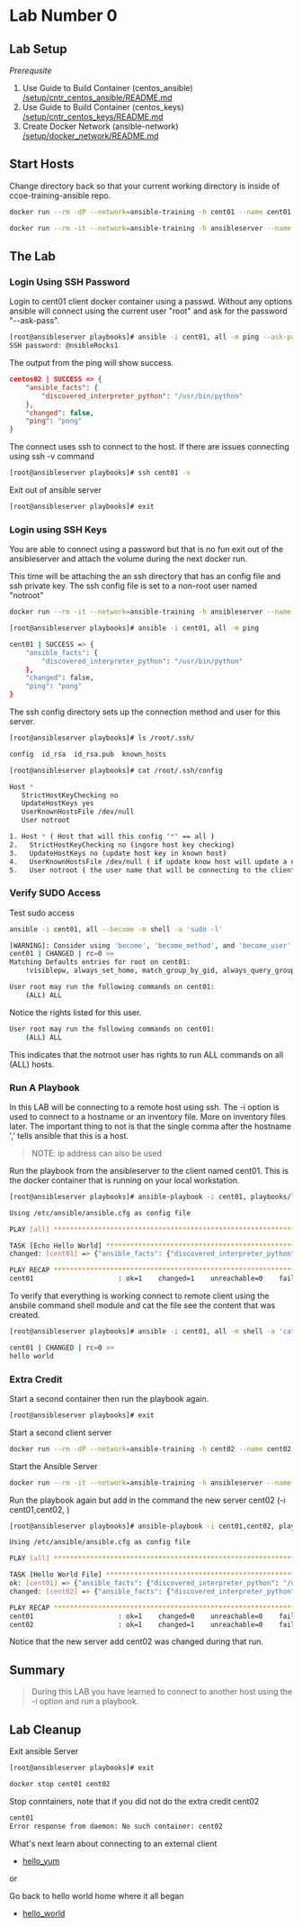 # Lab Number 0

## Lab Setup

*_Prerequsite_*

1. Use Guide to Build Container (centos_ansible) [/setup/cntr_centos_ansible/README.md](/setup/cntr_centos_ansible/README.md)
1. Use Guide to Build Container (centos_keys) [/setup/cntr_centos_keys/README.md](/setup/cntr_centos_keys/README.md)
1. Create Docker Network (ansible-network) [/setup/docker_network/README.md](/setup/docker_network/README.md)

## Start Hosts

Change directory back so that your current working directory is inside of ccoe-training-ansible repo.

```bash
docker run --rm -dP --network=ansible-training -h cent01 --name cent01 centos_keys
```

```bash
docker run --rm -it --network=ansible-training -h ansibleserver --name ansibleserver -v ${PWD}:/ansible/playbooks -v ${PWD}/infra_files/ssh_config:/root/.ssh/config centos_ansible:latest bash
```

## The Lab

### Login Using SSH Password 

Login to cent01 client docker container using a passwd.  Without any options ansible will connect using the current user "root" and ask for the password "--ask-pass".

```bash
[root@ansibleserver playbooks]# ansible -i cent01, all -m ping --ask-pass
SSH password: @nsibleRocks1
```

The output from the ping will show success.

```json
centos02 | SUCCESS => {
    "ansible_facts": {
        "discovered_interpreter_python": "/usr/bin/python"
    },
    "changed": false,
    "ping": "pong"
}
```

The connect uses ssh to connect to the host. If there are issues connecting using ssh -v command

```bash
[root@ansibleserver playbooks]# ssh cent01 -v
```

Exit out of ansible server

```bash
[root@ansibleserver playbooks]# exit
```

### Login using SSH Keys

You are able to connect using a password but that is no fun exit out of the ansibleserver and attach the volume during the next docker run.

This time will be attaching the an ssh directory that has an config file and ssh private key.  The ssh config file is set to a non-root user named "notroot"

```bash
docker run --rm -it --network=ansible-training -h ansibleserver --name ansibleserver -v ${PWD}:/ansible/playbooks -v ${PWD}/infra_files/ssh:/root/.ssh centos_ansible:latest bash
```

```bash
[root@ansibleserver playbooks]# ansible -i cent01, all -m ping 
```

```bash
cent01 | SUCCESS => {
    "ansible_facts": {
        "discovered_interpreter_python": "/usr/bin/python"
    }, 
    "changed": false, 
    "ping": "pong"
}
```

The ssh config directory sets up the connection method and user for this server.

```bash
[root@ansibleserver playbooks]# ls /root/.ssh/
```

```bash
config  id_rsa  id_rsa.pub  known_hosts
```

```bash
[root@ansibleserver playbooks]# cat /root/.ssh/config
```

```bash
Host *
   StrictHostKeyChecking no
   UpdateHostKeys yes
   UserKnownHostsFile /dev/null 
   User notroot
```

```bash
1. Host * ( Host that will this config "*" == all )
2.   StrictHostKeyChecking no (ingore host key checking) 
3.   UpdateHostKeys no (update host key in known host)
4.   UserKnownHostsFile /dev/null ( if update know host will update a null file)
5.   User notroot ( the user name that will be connecting to the client )
```

### Verify SUDO Access

Test sudo access 

```bash
ansible -i cent01, all --become -m shell -a 'sudo -l'
```

```bash
[WARNING]: Consider using 'become', 'become_method', and 'become_user' rather than running sudo
cent01 | CHANGED | rc=0 >>
Matching Defaults entries for root on cent01:
    !visiblepw, always_set_home, match_group_by_gid, always_query_group_plugin, env_reset, env_keep="COLORS DISPLAY HOSTNAME HISTSIZE KDEDIR LS_COLORS", env_keep+="MAIL PS1 PS2 QTDIR USERNAME LANG LC_ADDRESS LC_CTYPE", env_keep+="LC_COLLATE LC_IDENTIFICATION LC_MEASUREMENT LC_MESSAGES", env_keep+="LC_MONETARY LC_NAME LC_NUMERIC LC_PAPER LC_TELEPHONE", env_keep+="LC_TIME LC_ALL LANGUAGE LINGUAS _XKB_CHARSET XAUTHORITY", secure_path=/sbin\:/bin\:/usr/sbin\:/usr/bin

User root may run the following commands on cent01:
    (ALL) ALL
```

Notice the rights listed for this user.  

```bash
User root may run the following commands on cent01:
    (ALL) ALL
```

This indicates that the notroot user has rights to run ALL commands on all (ALL) hosts.

### Run A Playbook

In this LAB will be connecting to a remote host using ssh.  The -i option is used to connect to a hostname or an inventory file.  More on inventory files later.  The important thing to not is that the single comma after the hostname ',' tells ansible that this is a host.  

> NOTE: ip address can also be used

Run the playbook from the ansibleserver to the client named cent01.  This is the docker container that is running on your local workstation. 

```bash
[root@ansibleserver playbooks]# ansible-playbook -i cent01, playbooks/lab_hello_world_file.yml -v
```

```bash
Using /etc/ansible/ansible.cfg as config file

PLAY [all] **********************************************************************************************************************************

TASK [Echo Hello World] *********************************************************************************************************************
changed: [cent01] => {"ansible_facts": {"discovered_interpreter_python": "/usr/bin/python"}, "changed": true, "checksum": "22596363b3de40b06f981fb85d82312e8c0ed511", "dest": "/tmp/hello_world_test.txt", "gid": 1000, "group": "notroot", "md5sum": "6f5902ac237024bdd0c176cb93063dc4", "mode": "0664", "owner": "notroot", "size": 12, "src": "/home/notroot/.ansible/tmp/ansible-tmp-1614024837.18-1649-96181922472341/source", "state": "file", "uid": 1000}

PLAY RECAP **********************************************************************************************************************************
cent01                     : ok=1    changed=1    unreachable=0    failed=0    skipped=0    rescued=0    ignored=0   

```

To verify that everything is working connect to remote client using the ansbile command shell module and cat the file see the content that was created. 

```bash
[root@ansibleserver playbooks]# ansible -i cent01, all -m shell -a 'cat /tmp/hello_world_test.txt'
```

```bash
cent01 | CHANGED | rc=0 >>
hello world
```

### Extra Credit

Start a second container then run the playbook again. 

```bash
[root@ansibleserver playbooks]# exit 
```

Start a second client server 

```bash
docker run --rm -dP --network=ansible-training -h cent02 --name cent02 centos_keys
```

Start the Ansible Server

```bash
docker run --rm -it --network=ansible-training -h ansibleserver --name ansibleserver -v ${PWD}:/ansible/playbooks -v ${PWD}/infra_files/ssh:/root/.ssh centos_ansible:latest bash
```

Run the playbook again but add in the command the new server cent02 (-i cent01,cent02, )

```bash
[root@ansibleserver playbooks]# ansible-playbook -i cent01,cent02, playbooks/lab_hello_world_file.yml -v
```

```bash
Using /etc/ansible/ansible.cfg as config file

PLAY [all] **********************************************************************************************************************************

TASK [Hello World File] *********************************************************************************************************************
ok: [cent01] => {"ansible_facts": {"discovered_interpreter_python": "/usr/bin/python"}, "changed": false, "checksum": "22596363b3de40b06f981fb85d82312e8c0ed511", "dest": "/tmp/hello_world_test.txt", "gid": 1000, "group": "notroot", "mode": "0664", "owner": "notroot", "path": "/tmp/hello_world_test.txt", "size": 12, "state": "file", "uid": 1000}
changed: [cent02] => {"ansible_facts": {"discovered_interpreter_python": "/usr/bin/python"}, "changed": true, "checksum": "22596363b3de40b06f981fb85d82312e8c0ed511", "dest": "/tmp/hello_world_test.txt", "gid": 1000, "group": "notroot", "md5sum": "6f5902ac237024bdd0c176cb93063dc4", "mode": "0664", "owner": "notroot", "size": 12, "src": "/home/notroot/.ansible/tmp/ansible-tmp-1614025768.83-56-230297983267282/source", "state": "file", "uid": 1000}

PLAY RECAP **********************************************************************************************************************************
cent01                     : ok=1    changed=0    unreachable=0    failed=0    skipped=0    rescued=0    ignored=0   
cent02                     : ok=1    changed=1    unreachable=0    failed=0    skipped=0    rescued=0    ignored=0   
```

Notice that the new server add cent02 was changed during that run.


## Summary

> During this LAB you have learned to connect to another host using the -i option and run a playbook.  

## Lab Cleanup 

Exit ansible Server

```bash
[root@ansibleserver playbooks]# exit 
```

```bash
docker stop cent01 cent02
```

Stop conntainers, note that if you did not do the extra credit cent02

```bash
cent01
Error response from daemon: No such container: cent02
```

What's next learn about connecting to an external client

* [hello_yum](../2.hello_inventory/README.md)

or

Go back to hello world home where it all began

* [hello_world](/)

